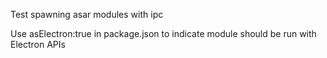 Test spawning asar modules with ipc

Use asElectron:true in package.json to indicate module should be run with Electron APIs
